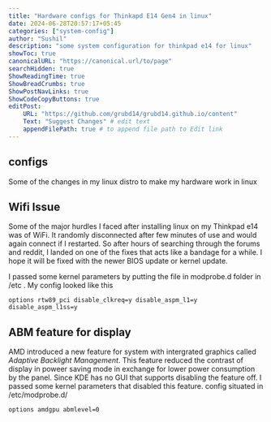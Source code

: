```yaml
---
title: "Hardware configs for Thinkapd E14 Gen4 in linux"
date: 2024-06-28T20:57:17+05:45
categories: ["system-config"]
author: "Sushil"
description: "some system configuration for thinkpad e14 for linux"
showToc: true
canonicalURL: "https://canonical.url/to/page"
searchHidden: true
ShowReadingTime: true
ShowBreadCrumbs: true
ShowPostNavLinks: true
ShowCodeCopyButtons: true
editPost:
    URL: "https://github.com/grubd14/grubd14.github.io/content"
    Text: "Suggest Changes" # edit text
    appendFilePath: true # to append file path to Edit link
---
```

## configs
Some of the changes in my linux distro to make my hardware work in linux

## Wifi Issue
Some of the major hurdles I faced after installing linux on my Thinkpad e14 was of WiFi.
It randomly disconnected after few minutes of use and would again connect if I restarted.
So after hours of searching through the forums and reddit, I landed on one of the fixes that acts like a bandage for a while.
I hope it will be fixed with the newer BIOS update or kernel update.

I passed some kernel parameters by putting the file in modprobe.d folder in /etc .
My config looked like this 

```
options rtw89_pci disable_clkreq=y disable_aspm_l1=y disable_aspm_l1ss=y
```
## ABM feature for display
AMD introduced a new feature for system with intergrated graphics called *Adaptive Backlight Management*. This feature reduced the contrast of display in poweer
saving mode in exchange for lower power consumption by the panel. Since KDE has no GUI that supports disabling the feature off. I passed some kernel parameters 
that disabled this feature.
config situated in /etc/modprobe.d/ 
```
options amdgpu abmlevel=0
```
